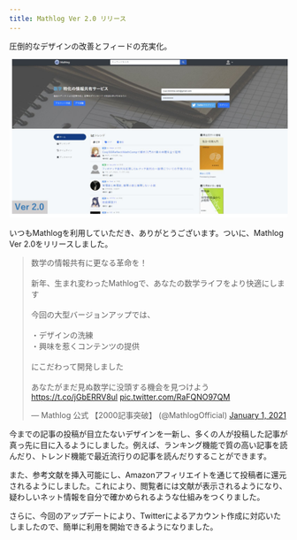 ```yaml
---
title: Mathlog Ver 2.0 リリース
---
```


圧倒的なデザインの改善とフィードの充実化。

![Ver 2.0のデザイン](/img/blog/2021-01-01.jpeg)

<!--truncate-->

いつもMathlogを利用していただき、ありがとうございます。ついに、Mathlog Ver 2.0をリリースしました。

<blockquote class="twitter-tweet"><p lang="ja" dir="ltr">数学の情報共有に更なる革命を！<br><br>新年、生まれ変わったMathlogで、あなたの数学ライフをより快適にします<br><br>今回の大型バージョンアップでは、<br><br>・デザインの洗練<br>・興味を惹くコンテンツの提供<br><br>にこだわって開発しました<br><br>あなたがまだ見ぬ数学に没頭する機会を見つけよう<a href="https://t.co/jGbERRV8ul">https://t.co/jGbERRV8ul</a> <a href="https://t.co/RaFQNO97QM">pic.twitter.com/RaFQNO97QM</a></p>&mdash; Mathlog 公式 【2000記事突破】 (@MathlogOfficial) <a href="https://twitter.com/MathlogOfficial/status/1344964271151595520?ref_src=twsrc%5Etfw">January 1, 2021</a></blockquote> <script async src="https://platform.twitter.com/widgets.js" charset="utf-8"></script>

今までの記事の投稿が目立たないデザインを一新し、多くの人が投稿した記事が真っ先に目に入るようにしました。例えば、ランキング機能で質の高い記事を読んだり、トレンド機能で最近流行りの記事を読んだりすることができます。

また、参考文献を挿入可能にし、Amazonアフィリエイトを通じて投稿者に還元されるようにしました。これにより、閲覧者には文献が表示されるようになり、疑わしいネット情報を自分で確かめられるような仕組みをつくりました。

さらに、今回のアップデートにより、Twitterによるアカウント作成に対応いたしましたので、簡単に利用を開始できるようになりました。
